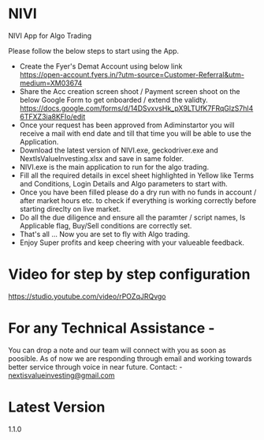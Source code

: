 # NIVI
NIVI App for Algo Trading

Please follow the below steps to start using the App.

- Create the Fyer's Demat Account using below link\
https://open-account.fyers.in/?utm-source=Customer-Referral&utm-medium=XM03674
- Share the Acc creation screen shoot / Payment screen shoot on the below Google Form to get onboarded / extend the validty.\
https://docs.google.com/forms/d/14DSvxvsHk_pX9LTUfK7FRqGlzS7hl46TFXZ3ia8KFIo/edit
- Once your request has been approved from Adiminstartor you will receive a mail with end date and till that time you will be able to use the Application.
- Download the latest version of NIVI.exe, geckodriver.exe and NextIsValueInvesting.xlsx and save in same folder.
- NIVI.exe is the main application to run for the algo trading.
- Fill all the required details in excel sheet highlighted in Yellow like Terms and Conditions, Login Details and Algo parameters to start with.
- Once you have been filled please do a dry run with no funds in account / after market hours etc. to check if everything is working correctly before starting direclty on live market.
- Do all the due diligence and ensure all the paramter / script names, Is Applicable flag, Buy/Sell conditions are correctly set.
- That's all ... Now you are set to fly with Algo trading.
- Enjoy Super profits and keep cheering with your valueable feedback.

# Video for step by step configuration
https://studio.youtube.com/video/rPOZqJRQvgo

# For any Technical Assistance - 
You can drop a note and our team will connect with you as soon as poosible. As of now we are responding through email and working towards better service through voice in near future.
Contact: - nextisvalueinvesting@gmail.com

# Latest Version
1.1.0
